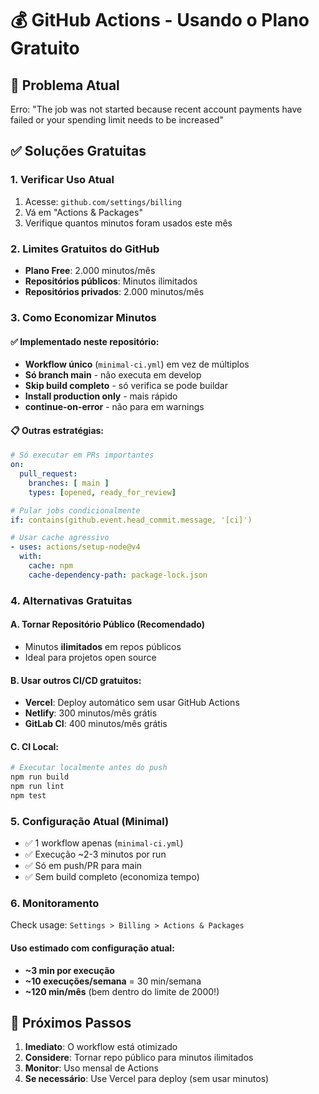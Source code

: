 # 💰 GitHub Actions - Usando o Plano Gratuito

## 🚨 Problema Atual
Erro: "The job was not started because recent account payments have failed or your spending limit needs to be increased"

## ✅ Soluções Gratuitas

### 1. **Verificar Uso Atual**
1. Acesse: `github.com/settings/billing`
2. Vá em "Actions & Packages"
3. Verifique quantos minutos foram usados este mês

### 2. **Limites Gratuitos do GitHub**
- **Plano Free**: 2.000 minutos/mês
- **Repositórios públicos**: Minutos ilimitados
- **Repositórios privados**: 2.000 minutos/mês

### 3. **Como Economizar Minutos**

#### ✅ **Implementado neste repositório:**
- **Workflow único** (`minimal-ci.yml`) em vez de múltiplos
- **Só branch main** - não executa em develop
- **Skip build completo** - só verifica se pode buildar
- **Install production only** - mais rápido
- **continue-on-error** - não para em warnings

#### 📋 **Outras estratégias:**
```yaml
# Só executar em PRs importantes
on:
  pull_request:
    branches: [ main ]
    types: [opened, ready_for_review]

# Pular jobs condicionalmente
if: contains(github.event.head_commit.message, '[ci]')

# Usar cache agressivo
- uses: actions/setup-node@v4
  with:
    cache: npm
    cache-dependency-path: package-lock.json
```

### 4. **Alternativas Gratuitas**

#### **A. Tornar Repositório Público** (Recomendado)
- Minutos **ilimitados** em repos públicos
- Ideal para projetos open source

#### **B. Usar outros CI/CD gratuitos:**
- **Vercel**: Deploy automático sem usar GitHub Actions
- **Netlify**: 300 minutos/mês grátis
- **GitLab CI**: 400 minutos/mês grátis

#### **C. CI Local:**
```bash
# Executar localmente antes do push
npm run build
npm run lint
npm test
```

### 5. **Configuração Atual (Minimal)**
- ✅ 1 workflow apenas (`minimal-ci.yml`)
- ✅ Execução ~2-3 minutos por run
- ✅ Só em push/PR para main
- ✅ Sem build completo (economiza tempo)

### 6. **Monitoramento**
Check usage: `Settings > Billing > Actions & Packages`

#### Uso estimado com configuração atual:
- **~3 min por execução**
- **~10 execuções/semana** = 30 min/semana
- **~120 min/mês** (bem dentro do limite de 2000!)

## 🎯 Próximos Passos

1. **Imediato**: O workflow está otimizado
2. **Considere**: Tornar repo público para minutos ilimitados
3. **Monitor**: Uso mensal de Actions
4. **Se necessário**: Use Vercel para deploy (sem usar minutos)